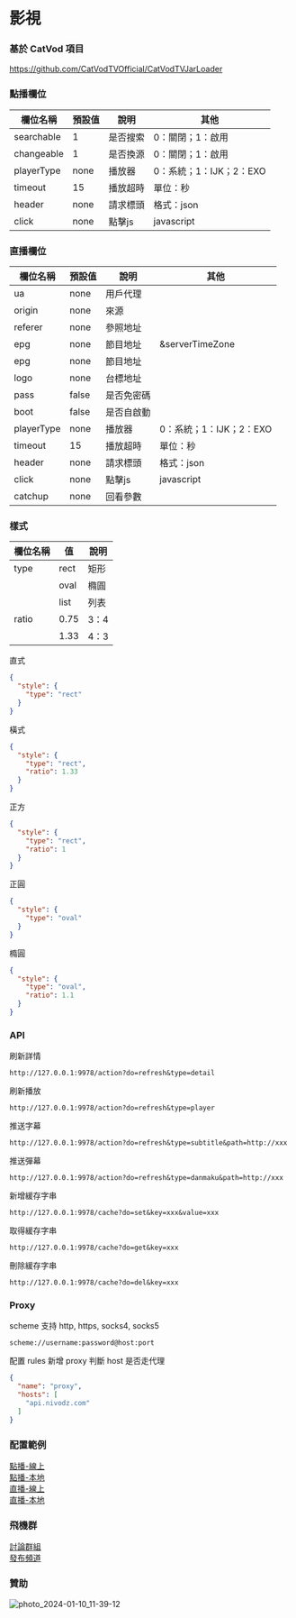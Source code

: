 # 影視

### 基於 CatVod 項目

https://github.com/CatVodTVOfficial/CatVodTVJarLoader

### 點播欄位

| 欄位名稱       | 預設值  | 說明   | 其他               |
|------------|------|------|------------------|
| searchable | 1    | 是否搜索 | 0：關閉；1：啟用        |
| changeable | 1    | 是否換源 | 0：關閉；1：啟用        |
| playerType | none | 播放器  | 0：系統；1：IJK；2：EXO |
| timeout    | 15   | 播放超時 | 單位：秒             |
| header     | none | 請求標頭 | 格式：json          |
| click      | none | 點擊js | javascript       |

### 直播欄位

| 欄位名稱       | 預設值   | 說明    | 其他               |
|------------|-------|-------|------------------|
| ua         | none  | 用戶代理  |                  |
| origin     | none  | 來源    |                  |
| referer    | none  | 參照地址  |                  |
| epg        | none  | 節目地址  | &serverTimeZone  |
| epg        | none  | 節目地址  |                  |
| logo       | none  | 台標地址  |                  |
| pass       | false | 是否免密碼 |                  |
| boot       | false | 是否自啟動 |                  |
| playerType | none  | 播放器   | 0：系統；1：IJK；2：EXO |
| timeout    | 15    | 播放超時  | 單位：秒             |
| header     | none  | 請求標頭  | 格式：json          |
| click      | none  | 點擊js  | javascript       |
| catchup    | none  | 回看參數  |                  |

### 樣式

| 欄位名稱  | 值    | 說明  |
|-------|------|-----|
| type  | rect | 矩形  |
|       | oval | 橢圓  |
|       | list | 列表  |
| ratio | 0.75 | 3：4 |
|       | 1.33 | 4：3 |

直式

```json
{
  "style": {
    "type": "rect"
  }
}
```

橫式

```json
{
  "style": {
    "type": "rect",
    "ratio": 1.33
  }
}
```

正方

```json
{
  "style": {
    "type": "rect",
    "ratio": 1
  }
}
```

正圓

```json
{
  "style": {
    "type": "oval"
  }
}
```

橢圓

```json
{
  "style": {
    "type": "oval",
    "ratio": 1.1
  }
}
```

### API

刷新詳情

```
http://127.0.0.1:9978/action?do=refresh&type=detail
```  

刷新播放

```
http://127.0.0.1:9978/action?do=refresh&type=player
```  

推送字幕

```
http://127.0.0.1:9978/action?do=refresh&type=subtitle&path=http://xxx
```

推送彈幕

```
http://127.0.0.1:9978/action?do=refresh&type=danmaku&path=http://xxx
```

新增緩存字串

```
http://127.0.0.1:9978/cache?do=set&key=xxx&value=xxx
``` 

取得緩存字串

```
http://127.0.0.1:9978/cache?do=get&key=xxx
```   

刪除緩存字串

```
http://127.0.0.1:9978/cache?do=del&key=xxx
```

### Proxy

scheme 支持 http, https, socks4, socks5

```
scheme://username:password@host:port
```

配置 rules 新增 proxy 判斷 host 是否走代理

```json
{
  "name": "proxy",
  "hosts": [
    "api.nivodz.com"
  ]
}
```

### 配置範例

[點播-線上](other/sample/vod/online.json)  
[點播-本地](other/sample/vod/offline.json)  
[直播-線上](other/sample/live/online.json)  
[直播-本地](other/sample/live/offline.json)

### 飛機群

[討論群組](https://t.me/fongmi_offical)  
[發布頻道](https://t.me/fongmi_release)

### 贊助

![photo_2024-01-10_11-39-12](https://github.com/FongMi/TV/assets/3471963/fdc12771-386c-4d5d-9a4d-d0bec0276fa7)